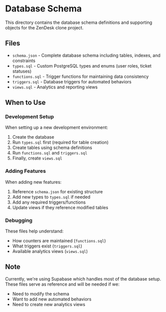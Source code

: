 # Database Schema

This directory contains the database schema definitions and supporting objects for the ZenDesk clone project.

## Files

- `schema.json` - Complete database schema including tables, indexes, and constraints
- `types.sql` - Custom PostgreSQL types and enums (user roles, ticket statuses)
- `functions.sql` - Trigger functions for maintaining data consistency
- `triggers.sql` - Database triggers for automated behaviors
- `views.sql` - Analytics and reporting views

## When to Use

### Development Setup
When setting up a new development environment:
1. Create the database
2. Run `types.sql` first (required for table creation)
3. Create tables using schema definitions
4. Run `functions.sql` and `triggers.sql`
5. Finally, create `views.sql` 

### Adding Features
When adding new features:
1. Reference `schema.json` for existing structure
2. Add new types to `types.sql` if needed
3. Add any required triggers/functions
4. Update views if they reference modified tables

### Debugging
These files help understand:
- How counters are maintained (`functions.sql`)
- What triggers exist (`triggers.sql`)
- Available analytics views (`views.sql`)

## Note
Currently, we're using Supabase which handles most of the database setup. These files serve as reference and will be needed if we:
- Need to modify the schema
- Want to add new automated behaviors
- Need to create new analytics views 